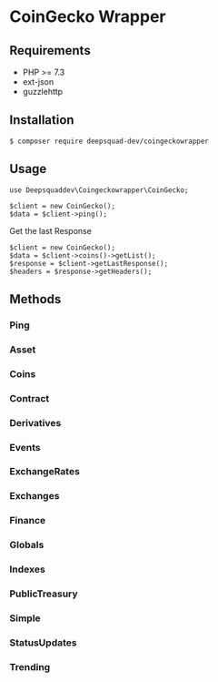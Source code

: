 # CoinGecko Wrapper

## Requirements

- PHP >= 7.3
- ext-json
- guzzlehttp

## Installation

``` $ composer require deepsquad-dev/coingeckowrapper ```   

## Usage

``` use Deepsquaddev\Coingeckowrapper\CoinGecko; ```

```
$client = new CoinGecko();
$data = $client->ping();
```
Get the last Response

```
$client = new CoinGecko();
$data = $client->coins()->getList();
$response = $client->getLastResponse();
$headers = $response->getHeaders();
```

##  Methods

### Ping

### Asset

### Coins

### Contract

### Derivatives

### Events

### ExchangeRates

### Exchanges

### Finance

### Globals

### Indexes

### PublicTreasury

### Simple

### StatusUpdates       

### Trending
